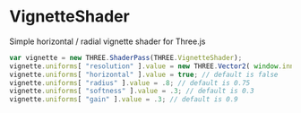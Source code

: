 # VignetteShader
Simple horizontal / radial vignette shader for Three.js

```javascript
var vignette = new THREE.ShaderPass(THREE.VignetteShader);
vignette.uniforms[ "resolution" ].value = new THREE.Vector2( window.innerWidth, window.innerHeight );
vignette.uniforms[ "horizontal" ].value = true; // default is false
vignette.uniforms[ "radius" ].value = .8; // default is 0.75
vignette.uniforms[ "softness" ].value = .3; // default is 0.3
vignette.uniforms[ "gain" ].value = .3; // default is 0.9
```

